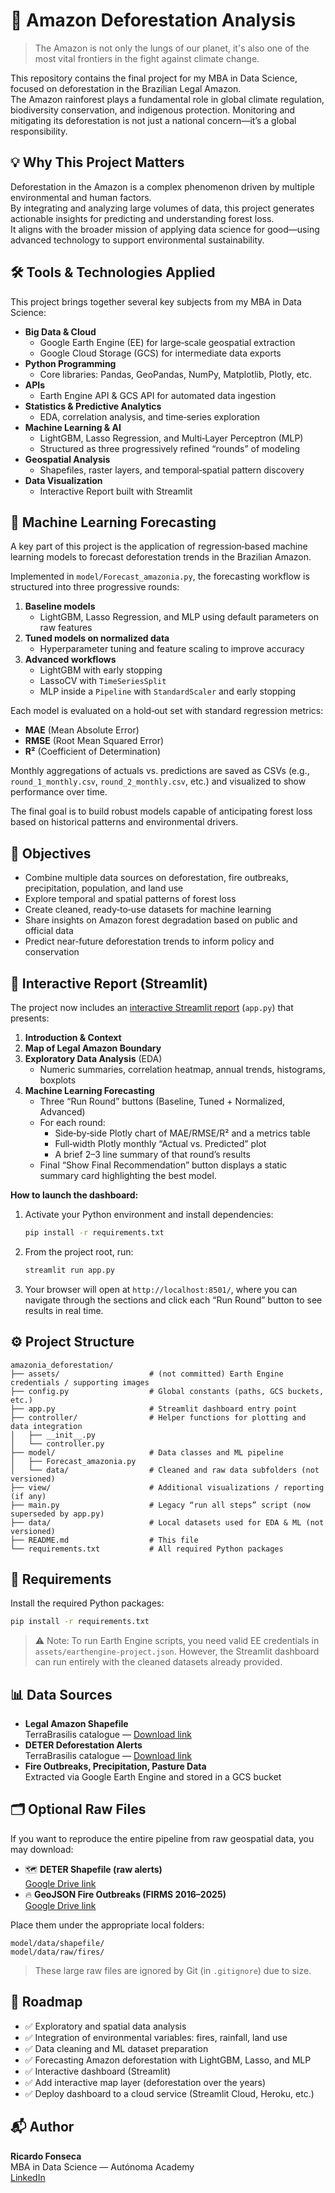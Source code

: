 # 🌳 Amazon Deforestation Analysis

> The Amazon is not only the lungs of our planet, it's also one of the most vital frontiers in the fight against climate change.

This repository contains the final project for my MBA in Data Science, focused on deforestation in the Brazilian Legal Amazon.  
The Amazon rainforest plays a fundamental role in global climate regulation, biodiversity conservation, and indigenous protection. Monitoring and mitigating its deforestation is not just a national concern—it’s a global responsibility.

## 💡 Why This Project Matters

Deforestation in the Amazon is a complex phenomenon driven by multiple environmental and human factors.  
By integrating and analyzing large volumes of data, this project generates actionable insights for predicting and understanding forest loss.  
It aligns with the broader mission of applying data science for good—using advanced technology to support environmental sustainability.

## 🛠️ Tools & Technologies Applied

This project brings together several key subjects from my MBA in Data Science:

- **Big Data & Cloud**  
  - Google Earth Engine (EE) for large‐scale geospatial extraction  
  - Google Cloud Storage (GCS) for intermediate data exports
- **Python Programming**  
  - Core libraries: Pandas, GeoPandas, NumPy, Matplotlib, Plotly, etc.
- **APIs**  
  - Earth Engine API & GCS API for automated data ingestion
- **Statistics & Predictive Analytics**  
  - EDA, correlation analysis, and time‐series exploration
- **Machine Learning & AI**  
  - LightGBM, Lasso Regression, and Multi‐Layer Perceptron (MLP)  
  - Structured as three progressively refined “rounds” of modeling
- **Geospatial Analysis**  
  - Shapefiles, raster layers, and temporal‐spatial pattern discovery
- **Data Visualization**  
  - Interactive Report built with Streamlit

## 🤖 Machine Learning Forecasting

A key part of this project is the application of regression‐based machine learning models to forecast deforestation trends in the Brazilian Amazon.

Implemented in `model/Forecast_amazonia.py`, the forecasting workflow is structured into three progressive rounds:

1. **Baseline models**  
   - LightGBM, Lasso Regression, and MLP using default parameters on raw features
2. **Tuned models on normalized data**  
   - Hyperparameter tuning and feature scaling to improve accuracy
3. **Advanced workflows**  
   - LightGBM with early stopping  
   - LassoCV with `TimeSeriesSplit`  
   - MLP inside a `Pipeline` with `StandardScaler` and early stopping

Each model is evaluated on a hold‐out set with standard regression metrics:
- **MAE** (Mean Absolute Error)
- **RMSE** (Root Mean Squared Error)
- **R²** (Coefficient of Determination)

Monthly aggregations of actuals vs. predictions are saved as CSVs (e.g., `round_1_monthly.csv`, `round_2_monthly.csv`, etc.) and visualized to show performance over time.

The final goal is to build robust models capable of anticipating forest loss based on historical patterns and environmental drivers.

## 📌 Objectives

- Combine multiple data sources on deforestation, fire outbreaks, precipitation, population, and land use
- Explore temporal and spatial patterns of forest loss
- Create cleaned, ready‐to‐use datasets for machine learning
- Share insights on Amazon forest degradation based on public and official data
- Predict near‐future deforestation trends to inform policy and conservation

## 🚀 Interactive Report (Streamlit)

The project now includes an [interactive Streamlit report](https://amazoniadeforestation-rlfonseca.streamlit.app/) (`app.py`) that presents:

1. **Introduction & Context**  
2. **Map of Legal Amazon Boundary**  
3. **Exploratory Data Analysis** (EDA)  
   - Numeric summaries, correlation heatmap, annual trends, histograms, boxplots  
4. **Machine Learning Forecasting**  
   - Three “Run Round” buttons (Baseline, Tuned + Normalized, Advanced)  
   - For each round:  
     - Side‐by‐side Plotly chart of MAE/RMSE/R² and a metrics table  
     - Full‐width Plotly monthly “Actual vs. Predicted” plot  
     - A brief 2–3 line summary of that round’s results  
   - Final “Show Final Recommendation” button displays a static summary card highlighting the best model.

**How to launch the dashboard:**  
1. Activate your Python environment and install dependencies:
   ```bash
   pip install -r requirements.txt
   ```
2. From the project root, run:
   ```bash
   streamlit run app.py
   ```
3. Your browser will open at `http://localhost:8501/`, where you can navigate through the sections and click each “Run Round” button to see results in real time.


## ⚙️ Project Structure

```text
amazonia_deforestation/
├── assets/                    # (not committed) Earth Engine credentials / supporting images
├── config.py                  # Global constants (paths, GCS buckets, etc.)
├── app.py                     # Streamlit dashboard entry point
├── controller/                # Helper functions for plotting and data integration
│   ├── __init__.py
│   └── controller.py
├── model/                     # Data classes and ML pipeline
│   ├── Forecast_amazonia.py
│   └── data/                  # Cleaned and raw data subfolders (not versioned)
├── view/                      # Additional visualizations / reporting (if any)
├── main.py                    # Legacy “run all steps” script (now superseded by app.py)
├── data/                      # Local datasets used for EDA & ML (not versioned)
├── README.md                  # This file
└── requirements.txt           # All required Python packages
```

## 🔧 Requirements

Install the required Python packages:

```bash
pip install -r requirements.txt
```

> ⚠️ Note: To run Earth Engine scripts, you need valid EE credentials in `assets/earthengine-project.json`. However, the Streamlit dashboard can run entirely with the cleaned datasets already provided.

## 📊 Data Sources

- **Legal Amazon Shapefile**  
  TerraBrasilis catalogue — [Download link](https://terrabrasilis.dpi.inpe.br/geonetwork/srv/eng/catalog.search#/metadata/d6289e13-c6f3-4103-ba83-13a8452d46cb)
- **DETER Deforestation Alerts**  
  TerraBrasilis catalogue — [Download link](https://terrabrasilis.dpi.inpe.br/geonetwork/srv/por/catalog.search#/metadata/f2153c4a-915b-48a6-8658-963bdce7366c)
- **Fire Outbreaks, Precipitation, Pasture Data**  
  Extracted via Google Earth Engine and stored in a GCS bucket

## 🗂️ Optional Raw Files

If you want to reproduce the entire pipeline from raw geospatial data, you may download:

- 🗺️ **DETER Shapefile (raw alerts)**  
  [Google Drive link](https://drive.google.com/file/d/1ynOiSeX7aQWXz0BBhAEpOm9GMKxVGKBW/view?usp=sharing)
- 🔥 **GeoJSON Fire Outbreaks (FIRMS 2016–2025)**  
  [Google Drive link](https://drive.google.com/file/d/1JtdgzR2VXMZ4hn3CpoNqMrDKm1d7C6BO/view?usp=sharing)

Place them under the appropriate local folders:

```
model/data/shapefile/
model/data/raw/fires/
```

> These large raw files are ignored by Git (in `.gitignore`) due to size.

## 🚧 Roadmap

- ✅ Exploratory and spatial data analysis  
- ✅ Integration of environmental variables: fires, rainfall, land use  
- ✅ Data cleaning and ML dataset preparation  
- ✅ Forecasting Amazon deforestation with LightGBM, Lasso, and MLP  
- ✅ Interactive dashboard (Streamlit)  
- ✅ Add interactive map layer (deforestation over the years)  
- ✅ Deploy dashboard to a cloud service (Streamlit Cloud, Heroku, etc.)


## 📬 Author

**Ricardo Fonseca**  
MBA in Data Science — Autónoma Academy  
[LinkedIn](https://www.linkedin.com/in/ricardolopesfonseca/)
